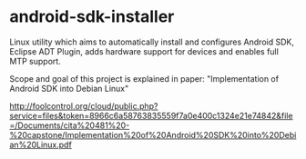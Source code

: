 android-sdk-installer
=====================

Linux utility which aims to automatically install and configures Android SDK, Eclipse ADT Plugin, adds hardware support for devices and enables full MTP support.

Scope and goal of this project is explained in paper: "Implementation of Android SDK into Debian Linux"

http://foolcontrol.org/cloud/public.php?service=files&token=8966c6a58763835559f7a0e400c1324e21e74842&file=/Documents/cita%20481%20-%20capstone/Implementation%20of%20Android%20SDK%20into%20Debian%20Linux.pdf
